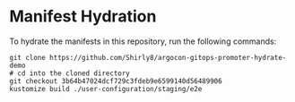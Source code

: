 # Manifest Hydration

To hydrate the manifests in this repository, run the following commands:

```shell
git clone https://github.com/Shirly8/argocon-gitops-promoter-hydrate-demo
# cd into the cloned directory
git checkout 3b64b47024dcf729c3fdeb9e6599140d56489906
kustomize build ./user-configuration/staging/e2e
```
